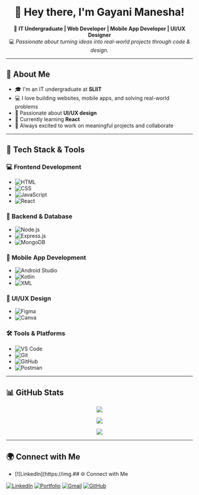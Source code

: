 <h1 align="center">👋 Hey there, I'm Gayani Manesha!</h1>

<p align="center">
🚀 <b>IT Undergraduate | Web Developer | Mobile App Developer | UI/UX Designer</b> <br>
💻 <i>Passionate about turning ideas into real-world projects through code & design.</i>
</p>

---

## 🧠 About Me

- 🎓 I'm an IT undergraduate at **SLIIT**
- 💻 I love building websites, mobile apps, and solving real-world problems
- 🎨 Passionate about **UI/UX design**
- 🌱 Currently learning **React**
- 🚀 Always excited to work on meaningful projects and collaborate

---

## 🚀 Tech Stack & Tools

### 💻 **Frontend Development**
- ![HTML](https://img.shields.io/badge/HTML-E34F26?style=flat&logo=html5&logoColor=white)  
- ![CSS](https://img.shields.io/badge/CSS-1572B6?style=flat&logo=css3&logoColor=white)  
- ![JavaScript](https://img.shields.io/badge/JavaScript-F7DF1E?style=flat&logo=javascript&logoColor=black)  
- ![React](https://img.shields.io/badge/React-61DAFB?style=flat&logo=react&logoColor=black)  

### 🔗 **Backend & Database**
- ![Node.js](https://img.shields.io/badge/Node.js-339933?style=flat&logo=nodedotjs&logoColor=white)  
- ![Express.js](https://img.shields.io/badge/Express.js-000000?style=flat&logo=express&logoColor=white)  
- ![MongoDB](https://img.shields.io/badge/MongoDB-47A248?style=flat&logo=mongodb&logoColor=white)  

### 📱 **Mobile App Development**
- ![Android Studio](https://img.shields.io/badge/Android%20Studio-3DDC84?style=flat&logo=androidstudio&logoColor=white)  
- ![Kotlin](https://img.shields.io/badge/Kotlin-7F52FF?style=flat&logo=kotlin&logoColor=white)  
- ![XML](https://img.shields.io/badge/XML-FF6600?style=flat&logo=xml&logoColor=white)  

### 🎨 **UI/UX Design**
- ![Figma](https://img.shields.io/badge/Figma-F24E1E?style=flat&logo=figma&logoColor=white)  
- ![Canva](https://img.shields.io/badge/Canva-00C4CC?style=flat&logo=canva&logoColor=white)  

### 🛠️ **Tools & Platforms**
- ![VS Code](https://img.shields.io/badge/VS%20Code-007ACC?style=flat&logo=visualstudiocode&logoColor=white)  
- ![Git](https://img.shields.io/badge/Git-F05032?style=flat&logo=git&logoColor=white)  
- ![GitHub](https://img.shields.io/badge/GitHub-181717?style=flat&logo=github&logoColor=white)  
- ![Postman](https://img.shields.io/badge/Postman-FF6C37?style=flat&logo=postman&logoColor=white)  

---

## 📊 GitHub Stats

<p align="center">
  <img src="https://github-readme-stats.vercel.app/api?username=GayaniManesha&show_icons=true&theme=tokyonight&border_radius=10">
</p>
<p align="center">
  <img src="https://streak-stats.demolab.com?user=GayaniManesha&theme=tokyonight&border_radius=10">
</p>
<p align="center">
  <img src="https://github-readme-stats.vercel.app/api/top-langs/?username=GayaniManesha&layout=compact&theme=tokyonight&border_radius=10">
</p>

---

## 🌍 Connect with Me

- [![LinkedIn](https://img.## 🌐 Connect with Me

[![LinkedIn](https://img.shields.io/badge/LinkedIn-blue?style=for-the-badge&logo=linkedin&logoColor=white)](https://www.linkedin.com/in/gayani-jayasundara-4293b9361)
[![Portfolio](https://img.shields.io/badge/Portfolio-FF5733?style=for-the-badge&logo=firefox&logoColor=white)](https://your-portfolio-link.com)
[![Gmail](https://img.shields.io/badge/Gmail-D14836?style=for-the-badge&logo=gmail&logoColor=white)](mailto:your-email@gmail.com)
[![GitHub](https://img.shields.io/badge/GitHub-181717?style=for-the-badge&logo=github&logoColor=white)](https://github.com/GayaniManesha)

